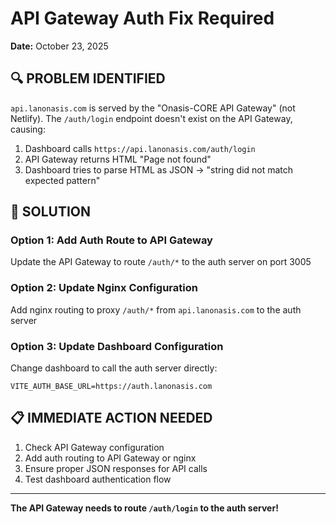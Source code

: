 # API Gateway Auth Fix Required
**Date:** October 23, 2025

## 🔍 PROBLEM IDENTIFIED

`api.lanonasis.com` is served by the "Onasis-CORE API Gateway" (not Netlify). The `/auth/login` endpoint doesn't exist on the API Gateway, causing:

1. Dashboard calls `https://api.lanonasis.com/auth/login`
2. API Gateway returns HTML "Page not found"
3. Dashboard tries to parse HTML as JSON → "string did not match expected pattern"

## 🎯 SOLUTION

### Option 1: Add Auth Route to API Gateway
Update the API Gateway to route `/auth/*` to the auth server on port 3005

### Option 2: Update Nginx Configuration
Add nginx routing to proxy `/auth/*` from `api.lanonasis.com` to the auth server

### Option 3: Update Dashboard Configuration
Change dashboard to call the auth server directly:

```env
VITE_AUTH_BASE_URL=https://auth.lanonasis.com
```

## 📋 IMMEDIATE ACTION NEEDED

1. Check API Gateway configuration
2. Add auth routing to API Gateway or nginx
3. Ensure proper JSON responses for API calls
4. Test dashboard authentication flow

---

**The API Gateway needs to route `/auth/login` to the auth server!**
